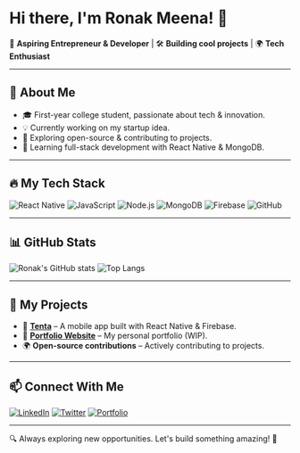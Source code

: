 # Hi there, I'm Ronak Meena! 👋

🚀 **Aspiring Entrepreneur & Developer** | 🛠 **Building cool projects** | 🌍 **Tech Enthusiast**

---

## 🚀 About Me
- 🎓 First-year college student, passionate about tech & innovation.
- 💡 Currently working on my startup idea.
- 🔭 Exploring open-source & contributing to projects.
- 🌱 Learning full-stack development with React Native & MongoDB.

---

## 🔥 My Tech Stack
![React Native](https://img.shields.io/badge/React_Native-20232A?style=for-the-badge&logo=react&logoColor=61DAFB)
![JavaScript](https://img.shields.io/badge/JavaScript-F7DF1E?style=for-the-badge&logo=javascript&logoColor=black)
![Node.js](https://img.shields.io/badge/Node.js-43853D?style=for-the-badge&logo=node.js&logoColor=white)
![MongoDB](https://img.shields.io/badge/MongoDB-4EA94B?style=for-the-badge&logo=mongodb&logoColor=white)
![Firebase](https://img.shields.io/badge/Firebase-ffca28?style=for-the-badge&logo=firebase&logoColor=black)
![GitHub](https://img.shields.io/badge/GitHub-181717?style=for-the-badge&logo=github&logoColor=white)

---

## 📊 GitHub Stats
![Ronak's GitHub stats](https://github-readme-stats.vercel.app/api?username=ronakmeena&show_icons=true&theme=radical)
![Top Langs](https://github-readme-stats.vercel.app/api/top-langs/?username=ronakmeena&layout=compact&theme=radical)

---

## 📌 My Projects
- 🌟 **[Tenta](https://github.com/ronakmeena/tenta)** – A mobile app built with React Native & Firebase.
- 🚀 **[Portfolio Website](https://ronakmeena.dev)** – My personal portfolio (WIP).
- 🌍 **Open-source contributions** – Actively contributing to projects.

---

## 📫 Connect With Me
[![LinkedIn](https://img.shields.io/badge/LinkedIn-0A66C2?style=for-the-badge&logo=linkedin&logoColor=white)](https://linkedin.com/in/ronakmeena)
[![Twitter](https://img.shields.io/badge/Twitter-1DA1F2?style=for-the-badge&logo=twitter&logoColor=white)](https://twitter.com/ronakmeena)
[![Portfolio](https://img.shields.io/badge/Portfolio-ff69b4?style=for-the-badge&logo=google-chrome&logoColor=white)](https://ronakmeena.dev)

---

🔍 Always exploring new opportunities. Let's build something amazing! 🚀
